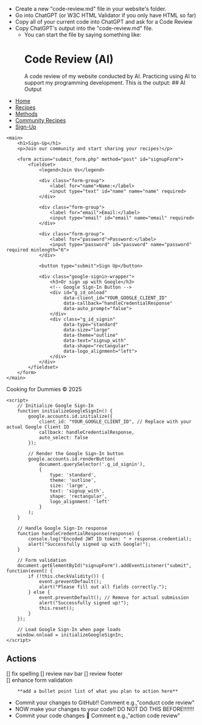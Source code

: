 - Create a new "code-review.md" file in your website's folder. 
- Go into ChatGPT (or W3C HTML Validator if you only have HTML so far)
- Copy all of your current code into ChatGPT and ask for a Code Review
- Copy ChatGPT's output into the "code-review.md" file.
    - You can start the file by saying something like:
        # Code Review (AI)
        A code review of my website conducted by AI. Practicing using AI to support my programming development. This is the output:
        ## AI Output
<!DOCTYPE html>
<html lang="en-gb">
<head>
    <meta charset="UTF-8">
    <meta name="viewport" content="width=device-width, initial-scale=1.0">
    <link rel="stylesheet" href="CFD.css">
    <title>Sign-Up</title>
    <!-- Load Google Sign-In API -->
    <script src="https://accounts.google.com/gsi/client" async defer></script>
    
</head>
<body>
  <section class="SignUp">
  <nav>
        <ul>
            <li><a href="CFD.html">Home</a></li>
            <li><a href="Recipies.html">Recipes</a></li>
            <li><a href="Methods.html">Methods</a></li>
            <li><a href="Community Recipies.html">Community Recipes</a></li>
            <li><a href="SignUp.html">Sign-Up</a></li>
        </ul>
    </nav>

    <main>
        <h1>Sign-Up</h1>
        <p>Join our community and start sharing your recipes!</p>
        
        <form action="submit_form.php" method="post" id="signupForm">
            <fieldset>
                <legend>Join Us</legend>
                
                <div class="form-group">
                    <label for="name">Name:</label>
                    <input type="text" id="name" name="name" required>
                </div>
                
                <div class="form-group">
                    <label for="email">Email:</label>
                    <input type="email" id="email" name="email" required>
                </div>
                
                <div class="form-group">
                    <label for="password">Password:</label>
                    <input type="password" id="password" name="password" required minlength="6">
                </div>
                
                <button type="submit">Sign Up</button>
                
                <div class="google-signin-wrapper">
                    <h3>Or sign up with Google</h3>
                    <!-- Google Sign-In Button -->
                    <div id="g_id_onload"
                         data-client_id="YOUR_GOOGLE_CLIENT_ID"
                         data-callback="handleCredentialResponse"
                         data-auto_prompt="false">
                    </div>
                    <div class="g_id_signin"
                         data-type="standard"
                         data-size="large"
                         data-theme="outline"
                         data-text="signup_with"
                         data-shape="rectangular"
                         data-logo_alignment="left">
                    </div>
                </div>
            </fieldset>
        </form>
    </main>
  </section>
    <footer>Cooking for Dummies © 2025</footer>

    <script>
        // Initialize Google Sign-In
        function initializeGoogleSignIn() {
            google.accounts.id.initialize({
                client_id: "YOUR_GOOGLE_CLIENT_ID", // Replace with your actual Google Client ID
                callback: handleCredentialResponse,
                auto_select: false
            });
            
            // Render the Google Sign-In button
            google.accounts.id.renderButton(
                document.querySelector('.g_id_signin'),
                {
                    type: 'standard',
                    theme: 'outline',
                    size: 'large',
                    text: 'signup_with',
                    shape: 'rectangular',
                    logo_alignment: 'left'
                }
            );
        }

        // Handle Google Sign-In response
        function handleCredentialResponse(response) {
            console.log("Encoded JWT ID token: " + response.credential);
            alert("Successfully signed up with Google!");
        }

        // Form validation
        document.getElementById("signupForm").addEventListener("submit", function(event) {
            if (!this.checkValidity()) {
                event.preventDefault();
                alert("Please fill out all fields correctly.");
            } else {
                event.preventDefault(); // Remove for actual submission
                alert("Successfully signed up!");
                this.reset();
            }
        });

        // Load Google Sign-In when page loads
        window.onload = initializeGoogleSignIn;
    </script>
</body>
</html>

## Actions
   [] fix spelling 
   [] review nav bar 
   [] review footer  
   [] enhance form validation 

        
        
        **add a bullet point list of what you plan to action here**
- Commit your changes to GitHub!! Comment e.g.,"conduct code review"
- NOW make your changes to your code!! DO NOT DO THIS BEFORE!!!!!!!
- Commit your code changes 🦭 Comment e.g.,"action code review"
